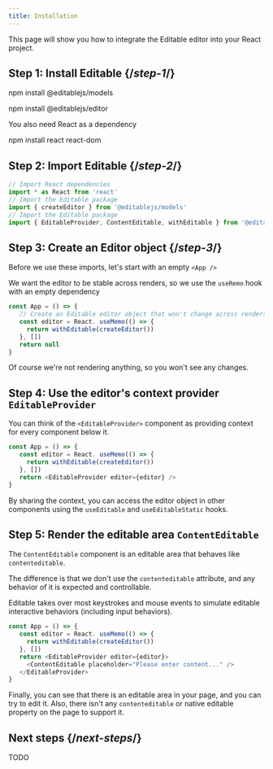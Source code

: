 ```yaml
---
title: Installation
---
```


<Intro>

This page will show you how to integrate the Editable editor into your React project.

</Intro>

## Step 1: Install Editable {/*step-1*/}

<TerminalBlock>

npm install @editablejs/models

npm install @editablejs/editor

</TerminalBlock>

You also need React as a dependency

<TerminalBlock>

npm install react react-dom

</TerminalBlock>

## Step 2: Import Editable {/*step-2*/}

```js
// Import React dependencies
import * as React from 'react'
// Import the Editable package
import { createEditor } from '@editablejs/models'
// Import the Editable package
import { EditableProvider, ContentEditable, withEditable } from '@editablejs/editor'

```

## Step 3: Create an Editor object {/*step-3*/}

Before we use these imports, let's start with an empty `<App />`

We want the editor to be stable across renders, so we use the `useRemo` hook with an empty dependency

```js
const App = () => {
   // Create an Editable editor object that won't change across renders.
   const editor = React. useMemo(() => {
     return withEditable(createEditor())
   }, [])
   return null
}

```

Of course we're not rendering anything, so you won't see any changes.

## Step 4: Use the editor's context provider `EditableProvider`

You can think of the `<EditableProvider>` component as providing context for every component below it.

```js
const App = () => {
   const editor = React. useMemo(() => {
     return withEditable(createEditor())
   }, [])
   return <EditableProvider editor={editor} />
}

```

By sharing the context, you can access the editor object in other components using the `useEditable` and `useEditableStatic` hooks.

## Step 5: Render the editable area `ContentEditable`

The `ContentEditable` component is an editable area that behaves like `contenteditable`.

The difference is that we don't use the `contenteditable` attribute, and any behavior of it is expected and controllable.

Editable takes over most keystrokes and mouse events to simulate editable interactive behaviors (including input behaviors).

```js
const App = () => {
   const editor = React. useMemo(() => {
     return withEditable(createEditor())
   }, [])
   return <EditableProvider editor={editor}>
     <ContentEditable placeholder="Please enter content..." />
   </EditableProvider>
}

```

Finally, you can see that there is an editable area in your page, and you can try to edit it. Also, there isn't any `contenteditable` or native editable property on the page to support it.

## Next steps {/*next-steps*/}

TODO
